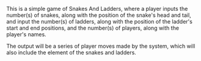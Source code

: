 This is a simple game of Snakes And Ladders, where a player inputs the number(s) of snakes, along with the position of 
the snake's head and tail, and input the number(s) of ladders, along with the position of the ladder's start and end 
positions, and the number(s) of players, along with the player's names.

The output will be a series of player moves made by the system, which will also include the element of the 
snakes and ladders.
